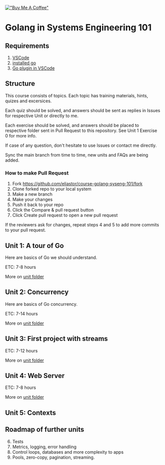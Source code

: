 [!["Buy Me A Coffee"](https://www.buymeacoffee.com/assets/img/custom_images/orange_img.png)](https://www.buymeacoffee.com/eliastor)

# Golang in Systems Engineering 101

## Requirements
1. [VSCode](https://code.visualstudio.com/download)
2. [installed go](https://go.dev/dl)
3. [Go plugin in VSCode](vscode:extension/golang.Go)

## Structure

This course consists of topics.
Each topic has training materials, hints, quizes and excersices.

Each quiz should be solved, and answers should be sent as replies in Issues for respective Unit or directly to me.

Each exercise should be solved, and answers should be placed to respective folder sent in Pull Request to this repository. See Unit 1 Exercise 0 for more info.

If case of any question, don't hesitate to use Issues or contact me directly.

Sync the main branch from time to time, new units and FAQs are being added.

### How to make Pull Request

1. Fork https://github.com/eliastor/course-golang-syseng-101/fork
2. Clone forked repo to your local system
3. Make a new branch
4. Make your changes
5. Push it back to your repo
6. Click the Compare & pull request button
7. Click Create pull request to open a new pull request

If the reviewers ask for changes, repeat steps 4 and 5 to add more commits to your pull request.

## Unit 1: A tour of Go

Here are basics of Go we should understand.

ETC: 7-8 hours

More on [unit folder](unit1)

## Unit 2: Concurrency

Here are basics of Go concurrency. 

ETC: 7-14 hours

More on [unit folder](unit2)

## Unit 3: First project with streams

ETC: 7-12 hours

More on [unit folder](unit3)

## Unit 4: Web Server

ETC: 7-8 hours

More on [unit folder](unit4)

## Unit 5: Contexts

## Roadmap of further units

6. Tests
7. Metrics, logging, error handling
8. Control loops, databases and more complexity to apps
9. Pools, zero-copy, pagination, streaming.

